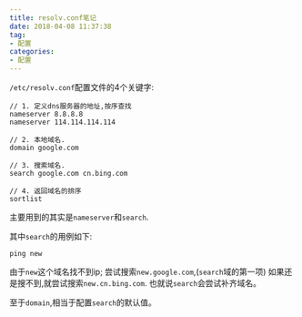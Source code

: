 ```yaml
---
title: resolv.conf笔记
date: 2018-04-08 11:37:38
tag:
- 配置
categories:
- 配置
---
```


`/etc/resolv.conf`配置文件的4个关键字:
```shell
// 1. 定义dns服务器的地址,按序查找
nameserver 8.8.8.8
nameserver 114.114.114.114

// 2. 本地域名.  
domain google.com

// 3. 搜索域名.
search google.com cn.bing.com

// 4. 返回域名的排序
sortlist
```

主要用到的其实是`nameserver`和`search`.

其中`search`的用例如下:
```shell
ping new
```
由于`new`这个域名找不到ip;
尝试搜索`new.google.com`,(`search`域的第一项)
如果还是搜不到,就尝试搜索`new.cn.bing.com`.
也就说`search`会尝试补齐域名。


至于`domain`,相当于配置`search`的默认值。



